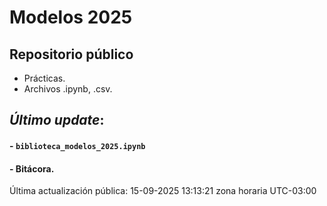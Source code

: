 # Modelos 2025

## Repositorio público

- Prácticas.
- Archivos .ipynb, .csv.


## *Último update*:

#### - `biblioteca_modelos_2025.ipynb`
#### - Bitácora.

Última actualización pública: 15-09-2025 13:13:21 zona horaria UTC-03:00
